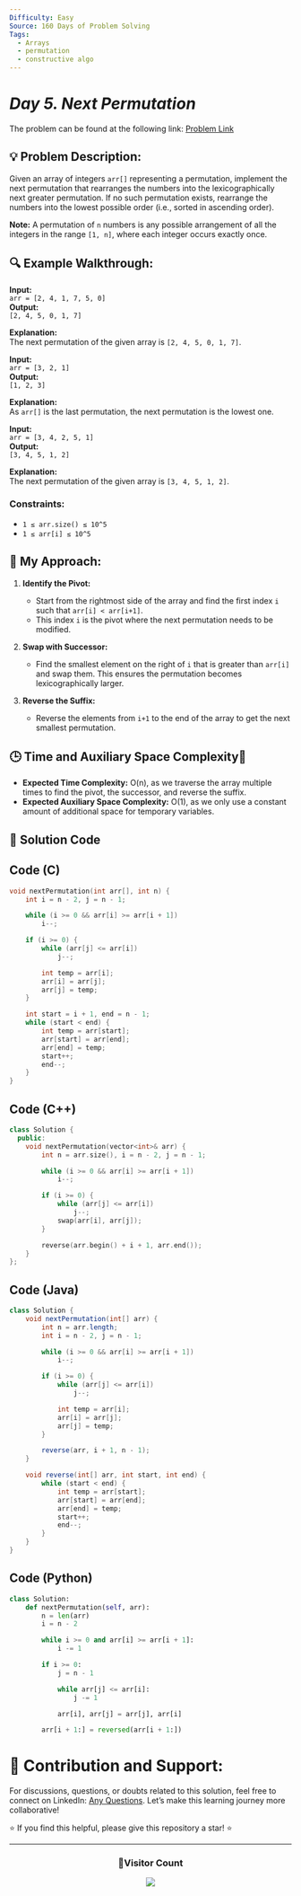 ```yaml
---
Difficulty: Easy
Source: 160 Days of Problem Solving
Tags:
  - Arrays
  - permutation
  - constructive algo
---
```


# _Day 5. Next Permutation_

The problem can be found at the following link: [Problem Link](https://www.geeksforgeeks.org/problems/next-permutation5226/1)


## 💡 **Problem Description:**

Given an array of integers `arr[]` representing a permutation, implement the next permutation that rearranges the numbers into the lexicographically next greater permutation. If no such permutation exists, rearrange the numbers into the lowest possible order (i.e., sorted in ascending order).

**Note:** A permutation of `n` numbers is any possible arrangement of all the integers in the range `[1, n]`, where each integer occurs exactly once.

## 🔍 **Example Walkthrough:**

**Input:**  
`arr = [2, 4, 1, 7, 5, 0]`  
**Output:**  
`[2, 4, 5, 0, 1, 7]`  

**Explanation:**  
The next permutation of the given array is `[2, 4, 5, 0, 1, 7]`.

**Input:**  
`arr = [3, 2, 1]`  
**Output:**  
`[1, 2, 3]`  

**Explanation:**  
As `arr[]` is the last permutation, the next permutation is the lowest one.

**Input:**  
`arr = [3, 4, 2, 5, 1]`  
**Output:**  
`[3, 4, 5, 1, 2]`  

**Explanation:**  
The next permutation of the given array is `[3, 4, 5, 1, 2]`.

### Constraints:
- `1 ≤ arr.size() ≤ 10^5`
- `1 ≤ arr[i] ≤ 10^5`


## 🎯 **My Approach:**

1. **Identify the Pivot:**
   - Start from the rightmost side of the array and find the first index `i` such that `arr[i] < arr[i+1]`.
   - This index `i` is the pivot where the next permutation needs to be modified.

2. **Swap with Successor:**
   - Find the smallest element on the right of `i` that is greater than `arr[i]` and swap them. This ensures the permutation becomes lexicographically larger.

3. **Reverse the Suffix:**
   - Reverse the elements from `i+1` to the end of the array to get the next smallest permutation.


## 🕒 **Time and Auxiliary Space Complexity**📝

- **Expected Time Complexity:** O(n), as we traverse the array multiple times to find the pivot, the successor, and reverse the suffix.  
- **Expected Auxiliary Space Complexity:** O(1), as we only use a constant amount of additional space for temporary variables.

## 📝 **Solution Code**


## Code (C)

```c
void nextPermutation(int arr[], int n) {
    int i = n - 2, j = n - 1;

    while (i >= 0 && arr[i] >= arr[i + 1])
        i--;

    if (i >= 0) {
        while (arr[j] <= arr[i])
            j--;

        int temp = arr[i];
        arr[i] = arr[j];
        arr[j] = temp;
    }

    int start = i + 1, end = n - 1;
    while (start < end) {
        int temp = arr[start];
        arr[start] = arr[end];
        arr[end] = temp;
        start++;
        end--;
    }
}
```


## Code (C++)

```cpp
class Solution {
  public:
    void nextPermutation(vector<int>& arr) {
        int n = arr.size(), i = n - 2, j = n - 1;

        while (i >= 0 && arr[i] >= arr[i + 1]) 
            i--;

        if (i >= 0) {
            while (arr[j] <= arr[i]) 
                j--;
            swap(arr[i], arr[j]);
        }

        reverse(arr.begin() + i + 1, arr.end());
    }
};
```


## Code (Java)

```java
class Solution {
    void nextPermutation(int[] arr) {
        int n = arr.length;
        int i = n - 2, j = n - 1;

        while (i >= 0 && arr[i] >= arr[i + 1])
            i--;

        if (i >= 0) {
            while (arr[j] <= arr[i])
                j--;

            int temp = arr[i];
            arr[i] = arr[j];
            arr[j] = temp;
        }

        reverse(arr, i + 1, n - 1);
    }

    void reverse(int[] arr, int start, int end) {
        while (start < end) {
            int temp = arr[start];
            arr[start] = arr[end];
            arr[end] = temp;
            start++;
            end--;
        }
    }
}
```


## Code (Python)

```python
class Solution:
    def nextPermutation(self, arr):
        n = len(arr)
        i = n - 2

        while i >= 0 and arr[i] >= arr[i + 1]:
            i -= 1

        if i >= 0:
            j = n - 1

            while arr[j] <= arr[i]:
                j -= 1

            arr[i], arr[j] = arr[j], arr[i]

        arr[i + 1:] = reversed(arr[i + 1:])
```


# 🎯 **Contribution and Support:**

For discussions, questions, or doubts related to this solution, feel free to connect on LinkedIn: [Any Questions](https://www.linkedin.com/in/het-patel-8b110525a/). Let’s make this learning journey more collaborative!

⭐ If you find this helpful, please give this repository a star! ⭐

---

<div align="center">
  <h3><b>📍Visitor Count</b></h3>
</div>

<p align="center">
  <img src="https://profile-counter.glitch.me/Hunterdii/count.svg" />
</p>
